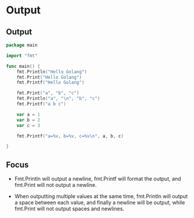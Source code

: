 # Output

## Output

```go
package main

import "fmt"

func main() {
	fmt.Println("Hello Golang")
	fmt.Print("Hello Golang")
	fmt.Printf("Hello Golang")

	fmt.Print("a", "b", "c")
	fmt.Println("a", "\n", "b", "c")
	fmt.Printf("a b c")

	var a = 1
	var b = 2
	var c = 3

	fmt.Printf("a=%v, b=%v, c=%v\n", a, b, c)

}

```

## Focus

* Fmt.Println will output a newline, fmt.Printf will format the output, and fmt.Print will not output a newline.

* When outputting multiple values at the same time, fmt.Println will output a space between each value, and finally a newline will be output, while fmt.Print will not output spaces and newlines.
